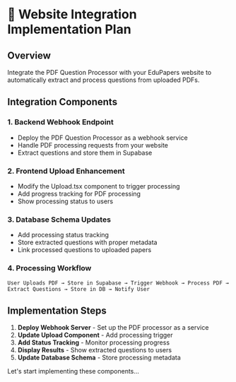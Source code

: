 # 🔗 Website Integration Implementation Plan

## Overview
Integrate the PDF Question Processor with your EduPapers website to automatically extract and process questions from uploaded PDFs.

## Integration Components

### 1. Backend Webhook Endpoint
- Deploy the PDF Question Processor as a webhook service
- Handle PDF processing requests from your website
- Extract questions and store them in Supabase

### 2. Frontend Upload Enhancement
- Modify the Upload.tsx component to trigger processing
- Add progress tracking for PDF processing
- Show processing status to users

### 3. Database Schema Updates
- Add processing status tracking
- Store extracted questions with proper metadata
- Link processed questions to uploaded papers

### 4. Processing Workflow
```
User Uploads PDF → Store in Supabase → Trigger Webhook → Process PDF → Extract Questions → Store in DB → Notify User
```

## Implementation Steps

1. **Deploy Webhook Server** - Set up the PDF processor as a service
2. **Update Upload Component** - Add processing trigger
3. **Add Status Tracking** - Monitor processing progress
4. **Display Results** - Show extracted questions to users
5. **Update Database Schema** - Store processing metadata

Let's start implementing these components...
